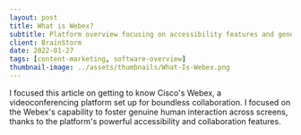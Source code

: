 ```yaml
---
layout: post
title: What is Webex?
subtitle: Platform overview focusing on accessibility features and genuine human connection across screens
client: BrainStorm
date: 2022-01-27
tags: [content-marketing, software-overview]
thumbnail-image: ../assets/thumbnails/What-Is-Webex.png
---
```


I focused this article on getting to know Cisco's Webex, a videoconferencing platform set up for boundless collaboration. I focused on the Webex's capability to foster genuine human interaction across screens, thanks to the platform's powerful accessibility and collaboration features.
